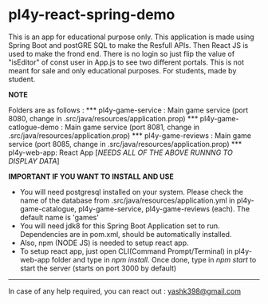 # pl4y-react-spring-demo
This is an app for educational purpose only. This application is made using Spring Boot and postGRE SQL to make the Resfull APIs. Then React JS is used to make the frond end. There is no login so just flip the value of "isEditor" of const user in App.js to see two different portals. This is not meant for sale and only educational purposes. For students, made by student.

****NOTE****

Folders are as follows :
*** pl4y-game-service : Main game service (port 8080, change in .src/java/resources/application.prop)
*** pl4y-game-catlogue-demo : Main game service (port 8081, change in .src/java/resources/application.prop)
*** pl4y-game-reviews : Main game service (port 8085, change in .src/java/resources/application.prop)
*** pl4y-web-app: React App [*NEEDS ALL OF THE ABOVE RUNNNG TO DISPLAY DATA*]

**IMPORTANT IF YOU WANT TO INSTALL AND USE**
* You will need postgresql installed on your system. Please check the name of the database from .src/java/resources/application.yml in pl4y-game-catalogue, pl4y-game-service, pl4y-game-reviews (each). The default name is 'games'
* You will need jdk8 for this Spring Boot Application set to run. Dependencies are in pom.xml, should be automatically installed.
* Also, npm (NODE JS) is needed to setup react app. 
* To setup react app, just open CLI(Command Prompt/Terminal) in pl4y-web-app folder and type in *npm install*. Once done, type in *npm start* to start the server (starts on port 3000 by default)


------------------------------
In case of any help required, you can react out : yashk398@gmail.com
